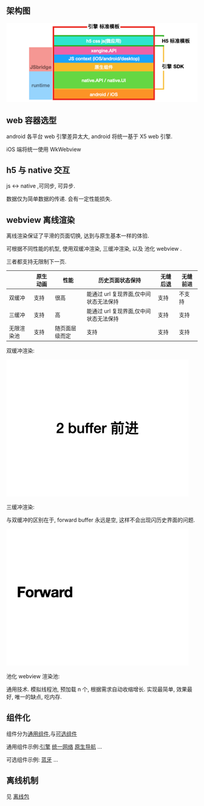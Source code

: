  

## 架构图

 ![image-20200713230142933](././assets/75a77b34-5499-4a80-bd59-0350a72ee9e0.png)



## web 容器选型

android 各平台 web 引擎差异太大, android 将统一基于 X5 web 引擎.

iOS 端将统一使用 WkWebview

## h5 与 native 交互

js <-> native ,可同步, 可异步. 

数据仅为简单数据的传递. 会有一定性能损失.


## webview 离线渲染

离线渲染保证了平滑的页面切换, 达到与原生基本一样的体验. 

可根据不同性能的机型, 使用双缓冲渲染, 三缓冲渲染, 以及 池化 webview .

三者都支持无限制下一页.

|            | 原生动画 | 性能           | 历史页面状态保持                       | 无缝后退 | 无缝前进 |
| ---------- | -------- | -------------- | -------------------------------------- | -------- | -------- |
| 双缓冲     | 支持     | 很高           | 能通过 url 复现界面,仅中间状态无法保持 | 支持     | 不支持   |
| 三缓冲     | 支持     | 高             | 能通过 url 复现界面,仅中间状态无法保持 | 支持     | 支持     |
| 无限渲染池 | 支持     | 随页面层级而定 | 支持                                   | 支持     | 支持     |

双缓冲渲染:

![2 buffer](././assets/96d545a3-f590-4702-af05-81333fb828f2.gif )

三缓冲渲染: 

与双缓冲的区别在于, forward buffer 永远是空, 这样不会出现闪历史界面的问题.

![3webview-version 3](././assets/045e984e-7bab-4181-95d2-b031f8b7ce56.gif)

池化 webview 渲染池:

通用技术. 模拟线程池, 预加载 n 个, 根据需求自动收缩增长. 实现最简单, 效果最好, 唯一的缺点, 吃内存.

## 组件化

组件分为[通用组件](./docs/modules/组件-规范.md#组件分类),与[可选组件](./docs/modules/组件-规范.md#组件分类)

通用组件示例:[引擎](./docs/modules/common/组件-引擎.md)  [统一网络](./docs/modules/common/组件-统一网络.md)  [原生导航](./docs/modules/common/组件-原生导航.md) ...

可选组件示例: [蓝牙](./docs/modules/optional/组件-蓝牙.md)  ...

 

## 离线机制
见 [离线包](./docs/microApp/微应用-离线服务器.md)

